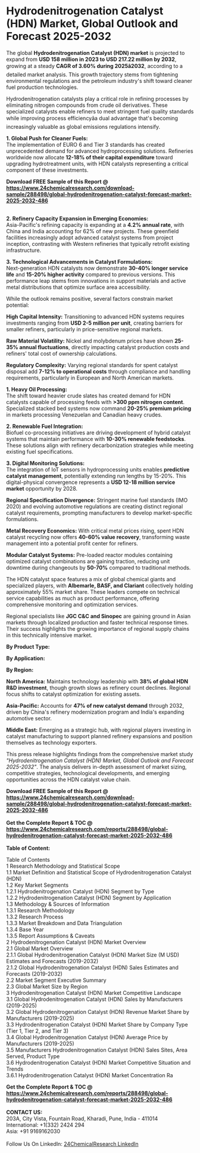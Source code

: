 <h1>Hydrodenitrogenation Catalyst (HDN) Market, Global Outlook and Forecast 2025-2032</h1><p>The global <strong>Hydrodenitrogenation Catalyst (HDN) market</strong> is projected to expand from <strong>USD 158 million in 2023 to USD 217.22 million by 2032</strong>, growing at a steady <strong>CAGR of 3.60% during 2025â2032</strong>, according to a detailed market analysis. This growth trajectory stems from tightening environmental regulations and the petroleum industry's shift toward cleaner fuel production technologies.</p><p>Hydrodenitrogenation catalysts play a critical role in refining processes by eliminating nitrogen compounds from crude oil derivatives. These specialized catalysts enable refiners to meet stringent fuel quality standards while improving process efficiencyâa dual advantage that's becoming increasingly valuable as global emissions regulations intensify.</p><p><strong>1. Global Push for Cleaner Fuels:</strong><br>
The implementation of EURO 6 and Tier 3 standards has created unprecedented demand for advanced hydroprocessing solutions. Refineries worldwide now allocate <strong>12-18% of their capital expenditure</strong> toward upgrading hydrotreatment units, with HDN catalysts representing a critical component of these investments.</p><div><b>Download FREE Sample of this Report @ 
            <a href="https://www.24chemicalresearch.com/download-sample/288498/global-hydrodenitrogenation-catalyst-forecast-market-2025-2032-486">
            https://www.24chemicalresearch.com/download-sample/288498/global-hydrodenitrogenation-catalyst-forecast-market-2025-2032-486</a></b></div><br><p><strong>2. Refinery Capacity Expansion in Emerging Economies:</strong><br>
Asia-Pacific's refining capacity is expanding at a <strong>4.2% annual rate</strong>, with China and India accounting for 62% of new projects. These greenfield facilities increasingly adopt advanced catalyst systems from project inception, contrasting with Western refineries that typically retrofit existing infrastructure.</p><p><strong>3. Technological Advancements in Catalyst Formulations:</strong><br>
Next-generation HDN catalysts now demonstrate <strong>30-40% longer service life</strong> and <strong>15-20% higher activity</strong> compared to previous versions. This performance leap stems from innovations in support materials and active metal distributions that optimize surface area accessibility.</p><p>While the outlook remains positive, several factors constrain market potential:</p><p><strong>High Capital Intensity:</strong> Transitioning to advanced HDN systems requires investments ranging from <strong>USD 2-5 million per unit</strong>, creating barriers for smaller refiners, particularly in price-sensitive regional markets.</p><p><strong>Raw Material Volatility:</strong> Nickel and molybdenum prices have shown <strong>25-35% annual fluctuations</strong>, directly impacting catalyst production costs and refiners' total cost of ownership calculations.</p><p><strong>Regulatory Complexity:</strong> Varying regional standards for spent catalyst disposal add <strong>7-12% to operational costs</strong> through compliance and handling requirements, particularly in European and North American markets.</p><p><strong>1. Heavy Oil Processing:</strong><br>
The shift toward heavier crude slates has created demand for HDN catalysts capable of processing feeds with <strong>&gt;300 ppm nitrogen content</strong>. Specialized stacked bed systems now command <strong>20-25% premium pricing</strong> in markets processing Venezuelan and Canadian heavy crudes.</p><p><strong>2. Renewable Fuel Integration:</strong><br>
Biofuel co-processing initiatives are driving development of hybrid catalyst systems that maintain performance with <strong>10-30% renewable feedstocks</strong>. These solutions align with refinery decarbonization strategies while meeting existing fuel specifications.</p><p><strong>3. Digital Monitoring Solutions:</strong><br>
The integration of IoT sensors in hydroprocessing units enables <strong>predictive catalyst management</strong>, potentially extending run lengths by 15-20%. This digital-physical convergence represents a <strong>USD 12-18 million service market</strong> opportunity by 2028.</p><p><strong>Regional Specification Divergence:</strong> Stringent marine fuel standards (IMO 2020) and evolving automotive regulations are creating distinct regional catalyst requirements, prompting manufacturers to develop market-specific formulations.</p><p><strong>Metal Recovery Economics:</strong> With critical metal prices rising, spent HDN catalyst recycling now offers <strong>40-60% value recovery</strong>, transforming waste management into a potential profit center for refiners.</p><p><strong>Modular Catalyst Systems:</strong> Pre-loaded reactor modules containing optimized catalyst combinations are gaining traction, reducing unit downtime during changeouts by <strong>50-70%</strong> compared to traditional methods.</p><p>The HDN catalyst space features a mix of global chemical giants and specialized players, with <strong>Albemarle, BASF, and Clariant</strong> collectively holding approximately 55% market share. These leaders compete on technical service capabilities as much as product performance, offering comprehensive monitoring and optimization services.</p><p>Regional specialists like <strong>JGC C&amp;C and Sinopec</strong> are gaining ground in Asian markets through localized production and faster technical response times. Their success highlights the growing importance of regional supply chains in this technically intensive market.</p><p><strong>By Product Type:</strong></p><p><strong>By Application:</strong></p><p><strong>By Region:</strong></p><p><strong>North America:</strong> Maintains technology leadership with <strong>38% of global HDN R&amp;D investment</strong>, though growth slows as refinery count declines. Regional focus shifts to catalyst optimization for existing assets.</p><p><strong>Asia-Pacific:</strong> Accounts for <strong>47% of new catalyst demand</strong> through 2032, driven by China's refinery modernization program and India's expanding automotive sector.</p><p><strong>Middle East:</strong> Emerging as a strategic hub, with regional players investing in catalyst manufacturing to support planned refinery expansions and position themselves as technology exporters.</p><p>This press release highlights findings from the comprehensive market study <em>"Hydrodenitrogenation Catalyst (HDN) Market, Global Outlook and Forecast 2025-2032"</em>. The analysis delivers in-depth assessment of market sizing, competitive strategies, technological developments, and emerging opportunities across the HDN catalyst value chain.</p><div><b>Download FREE Sample of this Report @ 
            <a href="https://www.24chemicalresearch.com/download-sample/288498/global-hydrodenitrogenation-catalyst-forecast-market-2025-2032-486">
            https://www.24chemicalresearch.com/download-sample/288498/global-hydrodenitrogenation-catalyst-forecast-market-2025-2032-486</a></b></div><br><div><b>Get the Complete Report & TOC @ 
            <a href="https://www.24chemicalresearch.com/reports/288498/global-hydrodenitrogenation-catalyst-forecast-market-2025-2032-486">
            https://www.24chemicalresearch.com/reports/288498/global-hydrodenitrogenation-catalyst-forecast-market-2025-2032-486</a></b></div><br>
            <b>Table of Content:</b><p>Table of Contents<br />
1 Research Methodology and Statistical Scope<br />
1.1 Market Definition and Statistical Scope of Hydrodenitrogenation Catalyst (HDN)<br />
1.2 Key Market Segments<br />
1.2.1 Hydrodenitrogenation Catalyst (HDN) Segment by Type<br />
1.2.2 Hydrodenitrogenation Catalyst (HDN) Segment by Application<br />
1.3 Methodology & Sources of Information<br />
1.3.1 Research Methodology<br />
1.3.2 Research Process<br />
1.3.3 Market Breakdown and Data Triangulation<br />
1.3.4 Base Year<br />
1.3.5 Report Assumptions & Caveats<br />
2 Hydrodenitrogenation Catalyst (HDN) Market Overview<br />
2.1 Global Market Overview<br />
2.1.1 Global Hydrodenitrogenation Catalyst (HDN) Market Size (M USD) Estimates and Forecasts (2019-2032)<br />
2.1.2 Global Hydrodenitrogenation Catalyst (HDN) Sales Estimates and Forecasts (2019-2032)<br />
2.2 Market Segment Executive Summary<br />
2.3 Global Market Size by Region<br />
3 Hydrodenitrogenation Catalyst (HDN) Market Competitive Landscape<br />
3.1 Global Hydrodenitrogenation Catalyst (HDN) Sales by Manufacturers (2019-2025)<br />
3.2 Global Hydrodenitrogenation Catalyst (HDN) Revenue Market Share by Manufacturers (2019-2025)<br />
3.3 Hydrodenitrogenation Catalyst (HDN) Market Share by Company Type (Tier 1, Tier 2, and Tier 3)<br />
3.4 Global Hydrodenitrogenation Catalyst (HDN) Average Price by Manufacturers (2019-2025)<br />
3.5 Manufacturers Hydrodenitrogenation Catalyst (HDN) Sales Sites, Area Served, Product Type<br />
3.6 Hydrodenitrogenation Catalyst (HDN) Market Competitive Situation and Trends<br />
3.6.1 Hydrodenitrogenation Catalyst (HDN) Market Concentration Ra</p><div><b>Get the Complete Report & TOC @ 
            <a href="https://www.24chemicalresearch.com/reports/288498/global-hydrodenitrogenation-catalyst-forecast-market-2025-2032-486">
            https://www.24chemicalresearch.com/reports/288498/global-hydrodenitrogenation-catalyst-forecast-market-2025-2032-486</a></b></div><br><b>CONTACT US:</b><br>
            203A, City Vista, Fountain Road, Kharadi, Pune, India - 411014<br>
            International: +1(332) 2424 294<br>
            Asia: +91 9169162030 <br><br>
            Follow Us On LinkedIn: <a href="https://www.linkedin.com/company/24chemicalresearch/">24ChemicalResearch LinkedIn</a>